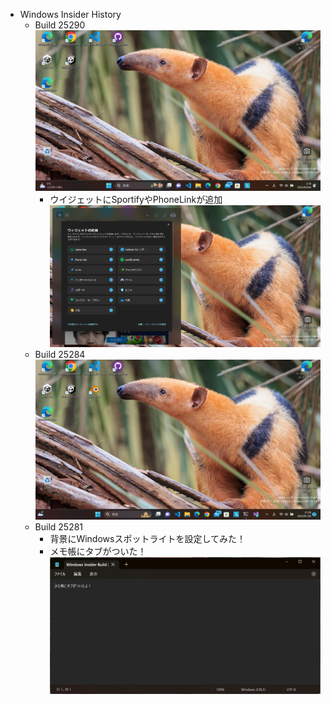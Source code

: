 -   Windows Insider History
    - Build 25290
      ![デスクトップ](../images/Windows/20230204_Windows11_Build25290.png)
      - ウイジェットにSportifyやPhoneLinkが追加
      ![ウイジェット](../images/Windows/20230204_Windows11_Build25290_with_widget.png)
    - Build 25284
      ![デスクトップ](../images/Windows/20230126_Windows11_Build25284.png)
    - Build 25281
      - 背景にWindowsスポットライトを設定してみた！
      - メモ帳にタブがついた！
      ![メモ帳](../images/Windows/20230121_Notepad_with_Tab.png)

